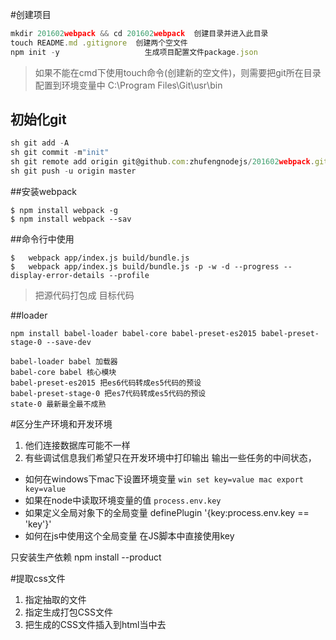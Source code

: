 #创建项目
```javascript
mkdir 201602webpack && cd 201602webpack  创建目录并进入此目录
touch README.md .gitignore  创建两个空文件
npm init -y                   生成项目配置文件package.json
```
> 如果不能在cmd下使用touch命令(创建新的空文件)，则需要把git所在目录配置到环境变量中
C:\Program Files\Git\usr\bin

## 初始化git
```javascript
sh git add -A
sh git commit -m"init"
sh git remote add origin git@github.com:zhufengnodejs/201602webpack.git
sh git push -u origin master
```

##安装webpack
```
$ npm install webpack -g
$ npm install webpack --sav
```

##命令行中使用
```
$   webpack app/index.js build/bundle.js
$   webpack app/index.js build/bundle.js -p -w -d --progress --display-error-details --profile
```
> 把源代码打包成 目标代码


##loader
```
npm install babel-loader babel-core babel-preset-es2015 babel-preset-stage-0 --save-dev
```
```
babel-loader babel 加载器
babel-core babel 核心模块
babel-preset-es2015 把es6代码转成es5代码的预设
babel-preset-stage-0 把es7代码转成es5代码的预设
state-0 最新最全最不成熟
```


#区分生产环境和开发环境
1. 他们连接数据库可能不一样
2. 有些调试信息我们希望只在开发环境中打印输出
输出一些任务的中间状态，

- 如何在windows下mac下设置环境变量 
    `win set key=value mac export key=value`
- 如果在node中读取环境变量的值
    `process.env.key`
- 如果定义全局对象下的全局变量 definePlugin
    '{key:process.env.key == 'key'}'
- 如何在js中使用这个全局变量
    在JS脚本中直接使用key

只安装生产依赖
npm install --product


#提取css文件
1. 指定抽取的文件
2. 指定生成打包CSS文件
3. 把生成的CSS文件插入到html当中去